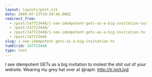 ```yaml
---
layout: layouts/post.njk
date: 2009-07-23T19:39:46.000Z
redirect_from:
  - /post/147723448/i-see-idempotent-gets-as-a-big-invitation-to/
  - /post/147723448/
  - /post/147723448/i-see-idempotent-gets-as-a-big-invitation-to
  - /post/147723448
slug: i-see-idempotent-gets-as-a-big-invitation-to
tumblrid: 147723448
type: text
---
```

<p>I see idempotent GETs as a big invitation to molest the shit out of your website. Wearing my grey hat over at @raptr. <a href="http://tr.im/tJyd">http://tr.im/tJyd</a></p>
